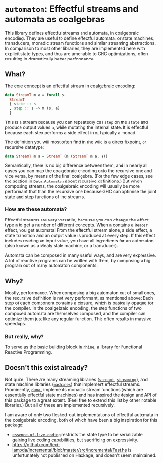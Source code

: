 # `automaton`: Effectful streams and automata as coalgebras

This library defines effectful streams and automata, in coalgebraic encoding.
They are useful to define effectful automata, or state machines, transducers, monadic stream functions and similar streaming abstractions.
In comparison to most other libraries, they are implemented here with explicit state types,
and thus are amenable to GHC optimizations, often resulting in dramatically better performance.

## What?

The core concept is an effectful stream in coalgebraic encoding:
```haskell
data StreamT m a = forall s.
  StreamT
  { state :: s
  , step :: s -> m (s, a)
  }
```
This is a stream because you can repeatedly call `step` on the `state` and produce output values `a`,
while mutating the internal state.
It is effectful because each step performs a side effect in `m`, typically a monad.

The definition you will most often find in the wild is a direct fixpoint, or recursive datatype:
```haskell
data StreamT m a = StreamT (m (StreamT m a, a))
```
Semantically, there is no big difference between them, and in nearly all cases you can map the coalgebraic encoding onto the recursive one and vice versa,
by means of the final coalgebra.
(For the few edge cases, see [the section in `Data.Automaton` about recursive definitions](hackage.haskell.org/package/automaton/docs/Data.Automaton.html).)
But when composing streams,
the coalgebraic encoding will usually be more performant that than the recursive one because GHC can optimise the joint state and step functions of the streams.

### How are these automata?

Effectful streams are very versatile, because you can change the effect type `m` to get a number of different concepts.
When `m` contains a `Reader` effect, you get automata!
From the effectful stream alone, a side effect, a state transition and an output value is produced at every step.
If this effect includes reading an input value, you have all ingredients for an automaton (also known as a Mealy state machine, or a transducer).

Automata can be composed in many useful ways, and are very expressive.
A lot of reactive programs can be written with them,
by composing a big program out of many automaton components.

## Why?

Mostly, performance.
When composing a big automaton out of small ones, the recursive definition is not very performant, as mentioned above:
Each step of each component contains a closure, which is basically opaque for the compiler.
In the coalgebraic encoding, the step functions of two composed automata are themselves composed, and the compiler can optimize them just like any regular function.
This often results in massive speedups.

### But really, why?

To serve as the basic building block in [`rhine`](https://hackage.haskell.org/package/rhine),
a library for Functional Reactive Programming.

## Doesn't this exist already?

Not quite.
There are many streaming libraries ([`streamt`](https://hackage.haskell.org/package/streamt), [`streaming`](https://hackage.haskell.org/package/streaming)),
and state machine libraries ([`machines`](https://hackage.haskell.org/package/machines)) that implement effectful streams.
Prominently, [`dunai`](https://hackage.haskell.org/package/dunai) implements monadic stream functions
(which are essentially effectful state machines)
and has inspired the design and API of this package to a great extent.
(Feel free to extend this list by other notable libraries.)
But all of these are implemented recursively.

I am aware of only two fleshed-out implementations of effectful automata in the coalgebraic encoding,
both of which have been a big inspiration for this package:

* [`essence-of-live-coding`](https://hackage.haskell.org/package/essence-of-live-coding) restricts the state type to be serializable, gaining live coding capabilities, but sacrificing on expressivity.
* https://github.com/lexi-lambda/incremental/blob/master/src/Incremental/Fast.hs is unfortunately not published on Hackage, and doesn't seem maintained.
